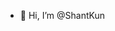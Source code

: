 - 👋 Hi, I’m @ShantKun
<!---
ShantKun/ShantKun is a ✨ special ✨ repository because its `README.md` (this file) appears on your GitHub profile.
You can click the Preview link to take a look at your changes.
--->
